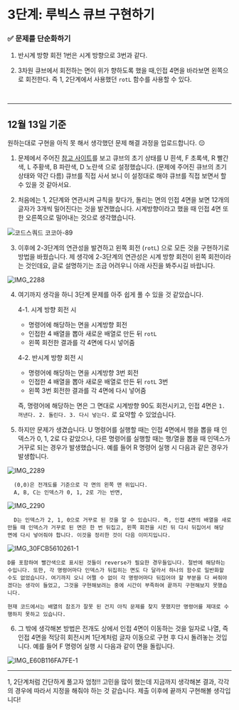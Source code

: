 # 3단계: 루빅스 큐브 구현하기

### ✅ 문제를 단순화하기

1. 반시계 방향 회전 1번은 시계 방향으로 3번과 같다.

2. 3차원 큐브에서 회전하는 면이 위가 향하도록 했을 때,인접 4면을 바라보면 왼쪽으로 회전한다. 즉 1, 2단계에서 사용했던 `rotL` 함수를 사용할 수 있다.

<br/>

---

## 12월 13일 기준

원하는대로 구현을 아직 못 해서 생각했던 문제 해결 과정을 업로드합니다. 😔

1. 문제에서 주어진 [참고 사이트](https://cube3x3.com/%ED%81%90%EB%B8%8C%EB%A5%BC-%EB%A7%9E%EC%B6%94%EB%8A%94-%EB%B0%A9/#notation)를 보고 큐브의 초기 상태를 U 흰색, F 초록색, R 빨간색, L 주황색, B 파란색, D 노란색 으로 설정했습니다. (문제에 주어진 큐브의 초기 상태와 약간 다름) 큐브를 직접 사서 보니 이 설정대로 해야 큐브를 직접 보면서 할 수 있을 것 같아서요.

2. 처음에는 1, 2단계와 연관시켜 규칙을 찾다가, 돌리는 면의 인접 4면을 보면 12개의 글자가 3개씩 밀어진다는 것을 발견했습니다. 시계방향이라고 했을 때 인접 4면 또한 오른쪽으로 밀어내는 것으로 생각했습니다.

![코드스쿼드 코코아-89](https://user-images.githubusercontent.com/60209518/102012008-473f2080-3d8b-11eb-8d75-b20cb9d41832.jpg)

3. 이후에 2-3단계의 연관성을 발견하고 왼쪽 회전 (`rotL`) 으로 모든 것을 구현하기로 방법을 바꿨습니다. 제 생각에 2-3단계의 연관성은 시계 방향 회전이 왼쪽 회전이라는 것인데요, 글로 설명하기는 조금 어려우니 아래 사진을 봐주시길 바랍니다.

![IMG_2288](https://user-images.githubusercontent.com/60209518/102012399-66d74880-3d8d-11eb-8837-c21ea7254980.jpg)

4. 여기까지 생각을 하니 3단계 문제를 아주 쉽게 풀 수 있을 것 같았습니다.

    4-1. 시계 방향 회전 시

    - 명령어에 해당하는 면을 시계방향 회전
    - 인접한 4 배열을 뽑아 새로운 배열로 만든 뒤 `rotL`
    - 왼쪽 회전한 결과를 각 4면에 다시 넣어줌

    4-2. 반시계 방향 회전 시

    - 명령어에 해당하는 면을 시계방향 3번 회전
    - 인접한 4 배열을 뽑아 새로운 배열로 만든 뒤 `rotL` 3번
    - 왼쪽 3번 회전한 결과를 각 4면에 다시 넣어줌

    즉, 명령어에 해당하는 면은 그 면대로 시계방향 90도 회전시키고, 인접 4면은 `1. 꺼낸다. 2. 돌린다. 3. 다시 넣는다.` 로 요약할 수 있었습니다.

5. 하지만 문제가 생겼습니다. U 명령어를 실행할 때는 인접 4면에서 행을 뽑을 때 인덱스가 0, 1, 2로 다 같았으나, 다른 명령어를 실행할 때는 행/열을 뽑을 때 인덱스가 거꾸로 되는 경우가 발생했습니다. 예를 들어 R 명령어 실행 시 다음과 같은 경우가 발생합니다.

![IMG_2289](https://user-images.githubusercontent.com/60209518/102012738-81aabc80-3d8f-11eb-8555-fd3ea8c8df26.jpg)

      (0,0)은 전개도를 기준으로 각 면의 왼쪽 맨 위입니다.
      A, B, C는 인덱스가 0, 1, 2로 가는 반면,

![IMG_2290](https://user-images.githubusercontent.com/60209518/102012819-cfbfc000-3d8f-11eb-9275-08d973ecbadf.jpg)

      D는 인덱스가 2, 1, 0으로 거꾸로 된 것을 알 수 있습니다. 즉, 인접 4면의 배열을 새로 만들 때 인덱스가 거꾸로 된 면은 한 번 뒤집고, 왼쪽 회전을 시킨 뒤 다시 뒤집어서 해당 면에 다시 넣어줘야 합니다. 이것을 정리한 것이 다음 이미지입니다.

![IMG_30FCB5610261-1](https://user-images.githubusercontent.com/60209518/102012883-17dee280-3d90-11eb-84aa-2bc5234c11c9.jpeg)

    D를 포함하여 빨간색으로 표시된 것들이 reverse가 필요한 경우들입니다. 절반에 해당하는 수입니다. 또한, 각 명령어마다 인덱스가 뒤집히는 면도 다 달라서 하나의 함수로 일반화할 수도 없었습니다. 여기까지 오니 어쩔 수 없이 각 명령어마다 뒤집어야 할 부분을 다 써줘야겠다는 생각이 들었고, 그것을 구현해보려는 중에 시간이 부족하여 끝까지 구현해보지 못했습니다.

    현재 코드에서는 배열의 참조가 잘못 된 건지 아직 문제를 찾지 못했지만 명령어를 제대로 수행하지 못하고 있습니다.

6. 그 밖에 생각해본 방법은 전개도 상에서 인접 4면이 이동하는 것을 일자로 나열, 즉 인접 4면을 적당히 회전시켜 1단계처럼 글자 이동으로 구현 후 다시 돌려놓는 것입니다. 예를 들어 F 명령어 실행 시 다음과 같이 면을 돌립니다.

![IMG_E60B116FA7FE-1](https://user-images.githubusercontent.com/60209518/102013056-0813ce00-3d91-11eb-80ba-b024e02b5bb0.jpeg)

---

1, 2단계처럼 간단하게 풀고자 엄청!! 고민을 많이 했는데 지금까지 생각해본 결과, 각각의 경우에 따라서 지정을 해줘야 하는 것 같습니다. 제출 이후에 끝까지 구현해볼 생각입니다!
